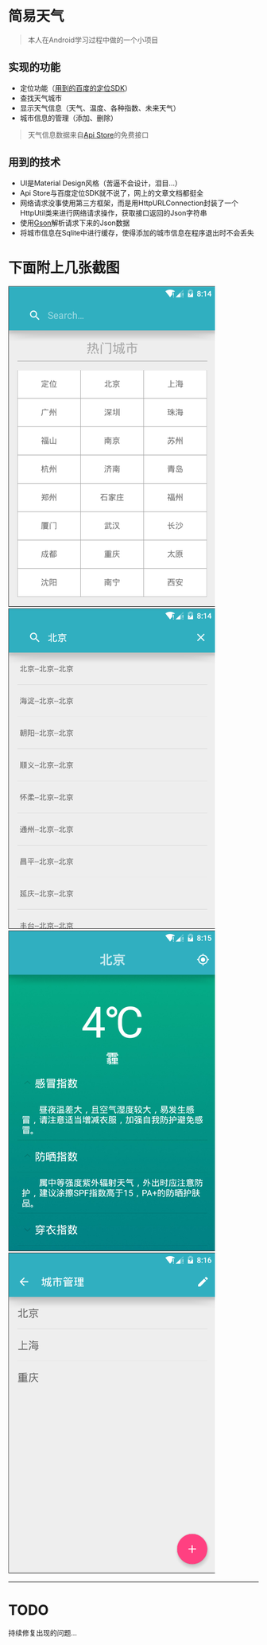
# 简易天气
> 本人在Android学习过程中做的一个小项目

## 实现的功能

  * 定位功能（[用到的百度的定位SDK](http://lbsyun.baidu.com/index.php?title=android-locsdk)）
  * 查找天气城市
  * 显示天气信息（天气、温度、各种指数、未来天气）
  * 城市信息的管理（添加、删除）
  > 天气信息数据来自[Api Store](http://apistore.baidu.com/apiworks/servicedetail/112.html)的免费接口

## 用到的技术

  * UI是Material Design风格（苦逼不会设计，泪目...）
  * Api Store与百度定位SDK就不说了，网上的文章文档都挺全
  * 网络请求没事使用第三方框架，而是用HttpURLConnection封装了一个HttpUtil类来进行网络请求操作，获取接口返回的Json字符串
  * 使用[Gson](https://github.com/google/gson)解析请求下来的Json数据
  * 将城市信息在Sqlite中进行缓存，使得添加的城市信息在程序退出时不会丢失

# 下面附上几张截图

![](pic/1.png)
![](pic/2.png)
![](pic/3.png)
![](pic/4.png)

---

# TODO
  持续修复出现的问题...
